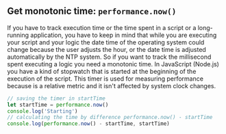 ## Get monotonic time: `performance.now()`

If you have to track execution time or the time spent in a script or a long-running application, you have to keep in mind that while you are executing your script and your logic the date time of the operating system could change because the user adjusts the hour, or the date time is adjusted automatically by the NTP system.
So if you want to track the millisecond spent executing a logic you need a monotonic time.
In JavaScript (Node.js) you have a kind of stopwatch that is started at the beginning of the execution of the script.
This timer is used for measuring performance because is a relative metric and it isn't affected by system clock changes.

```javascript
// saving the timer in startTime
let startTime = performance.now()
console.log('Starting')
// calculating the time by difference performance.now() - startTime
console.log(performance.now() - startTime, startTime)
```